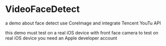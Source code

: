 # VideoFaceDetect
a demo about face detect use CoreImage and integrate Tencent YouTu API

this demo must test on a real iOS device with front face camera
to test on real iOS device you need an Apple developer account
